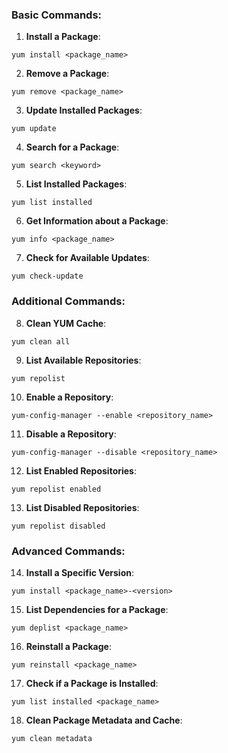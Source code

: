 ### Basic Commands:

1. **Install a Package**:
```
yum install <package_name>
```

2. **Remove a Package**:
```
yum remove <package_name>
```

3. **Update Installed Packages**:
```
yum update
```

4. **Search for a Package**:
```
yum search <keyword>
```

5. **List Installed Packages**:
```
yum list installed
```

6. **Get Information about a Package**:
```
yum info <package_name>
```

7. **Check for Available Updates**:
```
yum check-update
```

### Additional Commands:

8. **Clean YUM Cache**:
```
yum clean all
```

9. **List Available Repositories**:
```
yum repolist
```

10. **Enable a Repository**:
 ```
 yum-config-manager --enable <repository_name>
 ```

11. **Disable a Repository**:
 ```
 yum-config-manager --disable <repository_name>
 ```

12. **List Enabled Repositories**:
 ```
 yum repolist enabled
 ```

13. **List Disabled Repositories**:
 ```
 yum repolist disabled
 ```

### Advanced Commands:

14. **Install a Specific Version**:
 ```
 yum install <package_name>-<version>
 ```

15. **List Dependencies for a Package**:
 ```
 yum deplist <package_name>
 ```

16. **Reinstall a Package**:
 ```
 yum reinstall <package_name>
 ```

17. **Check if a Package is Installed**:
 ```
 yum list installed <package_name>
 ```

18. **Clean Package Metadata and Cache**:
 ```
 yum clean metadata
 ```
